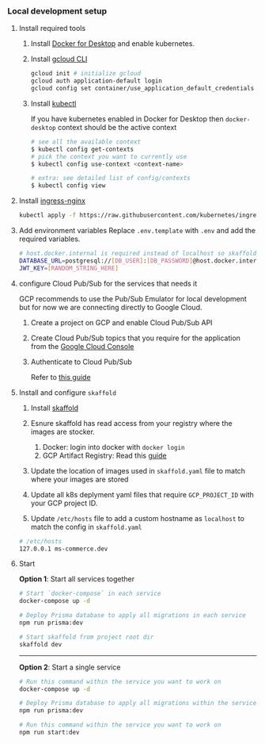 ### Local development setup

1.  Install required tools

    1. Install [Docker for Desktop](https://www.docker.com/products/docker-desktop/) and enable kubernetes.

    2. Install [gcloud CLI](https://cloud.google.com/sdk/docs/install)

       ```bash
       gcloud init # initialize gcloud
       gcloud auth application-default login
       gcloud config set container/use_application_default_credentials true
       ```

    3. Install [kubectl](https://kubernetes.io/docs/tasks/tools/)

       If you have kubernetes enabled in Docker for Desktop then `docker-desktop` context should be the active context

       ```bash
       # see all the available context
       $ kubectl config get-contexts
       # pick the context you want to currently use
       $ kubectl config use-context <context-name>

       # extra: see detailed list of config/contexts
       $ kubectl config view
       ```

2.  Install [ingress-nginx](https://kubernetes.github.io/ingress-nginx/deploy/#quick-start)

    ```bash
    kubectl apply -f https://raw.githubusercontent.com/kubernetes/ingress-nginx/controller-v1.5.1/deploy/static/provider/cloud/deploy.yaml
    ```

3.  Add environment variables
    Replace `.env.template` with `.env` and add the required variables.

    ```bash
    # host.docker.internal is required instead of localhost so skaffold can connect to docker-compose
    DATABASE_URL=postgresql://[DB_USER]:[DB_PASSWORD]@host.docker.internal:[DB_PORT]/[DB]
    JWT_KEY=[RANDOM_STRING_HERE]
    ```

4.  configure Cloud Pub/Sub for the services that needs it

    GCP recommends to use the Pub/Sub Emulator for local development but for now we are connecting directly to Google Cloud.

    1. Create a project on GCP and enable Cloud Pub/Sub API

    2. Create Cloud Pub/Sub topics that you require for the application from the [Google Cloud Console](https://console.cloud.google.com/cloudpubsub/topic/list)

    3. Authenticate to Cloud Pub/Sub

       Refer to [this guide](https://cloud.google.com/kubernetes-engine/docs/tutorials/authenticating-to-cloud-platform)

5.  Install and configure `skaffold`

    1. Install [skaffold](https://skaffold.dev)

    2. Esnure skaffold has read access from your registry where the images are stocker.

       1. Docker: login into docker with `docker login`
       2. GCP Artifact Registry: Read this [guide](https://cloud.google.com/artifact-registry/docs/docker/authentication)

    3. Update the location of images used in `skaffold.yaml` file to match where your images are stored

    4. Update all k8s deplyment yaml files that require `GCP_PROJECT_ID` with your GCP project ID.

    5. Update `/etc/hosts` file to add a custom hostname as `localhost` to match the config in `skaffold.yaml`

    ```bash
    # /etc/hosts
    127.0.0.1 ms-commerce.dev
    ```

6.  Start

    **Option 1**: Start all services together

    ```bash
    # Start `docker-compose` in each service
    docker-compose up -d

    # Deploy Prisma database to apply all migrations in each service
    npm run prisma:dev

    # Start skaffold from project root dir
    skaffold dev
    ```

    ***

    **Option 2**: Start a single service

    ```bash
    # Run this command within the service you want to work on
    docker-compose up -d

    # Deploy Prisma database to apply all migrations within the service you want to work on
    npm run prisma:dev

    # Run this command within the service you want to work on
    npm run start:dev
    ```
